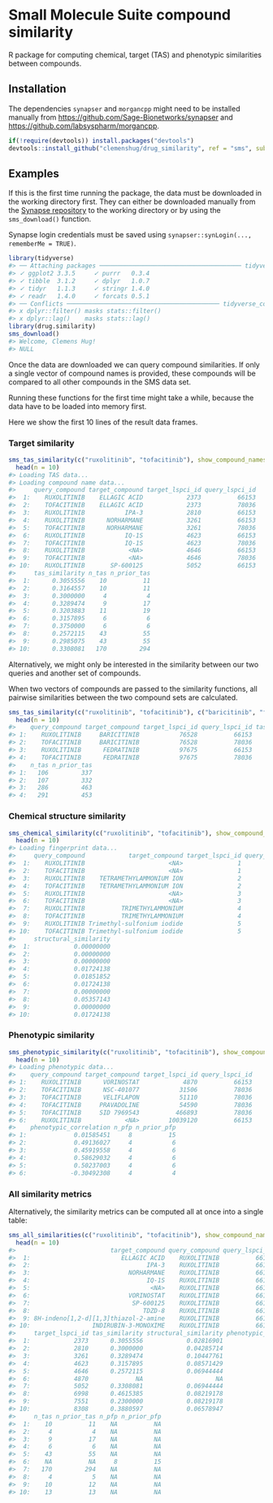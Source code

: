 
<!-- README.md is generated from README.Rmd. Please edit that file -->

# Small Molecule Suite compound similarity

R package for computing chemical, target (TAS) and phenotypic
similarities between compounds.

## Installation

The dependencies `synapser` and `morgancpp` might need to be installed
manually from <https://github.com/Sage-Bionetworks/synapser> and
<https://github.com/labsyspharm/morgancpp>.

``` r
if(!require(devtools)) install.packages("devtools")
devtools::install_github("clemenshug/drug_similarity", ref = "sms", subdir = "sms")
```

## Examples

If this is the first time running the package, the data must be
downloaded in the working directory first. They can either be downloaded
manually from the [Synapse
repository](https://www.synapse.org/#!Synapse:syn25955270) to the
working directory or by using the `sms_download()` function.

Synapse login credentials must be saved using
`synapser::synLogin(..., rememberMe = TRUE)`.

``` r
library(tidyverse)
#> ── Attaching packages ─────────────────────────────────────── tidyverse 1.3.1 ──
#> ✓ ggplot2 3.3.5     ✓ purrr   0.3.4
#> ✓ tibble  3.1.2     ✓ dplyr   1.0.7
#> ✓ tidyr   1.1.3     ✓ stringr 1.4.0
#> ✓ readr   1.4.0     ✓ forcats 0.5.1
#> ── Conflicts ────────────────────────────────────────── tidyverse_conflicts() ──
#> x dplyr::filter() masks stats::filter()
#> x dplyr::lag()    masks stats::lag()
library(drug.similarity)
sms_download()
#> Welcome, Clemens Hug!
#> NULL
```

Once the data are downloaded we can query compound similarities. If only
a single vector of compound names is provided, these compounds will be
compared to all other compounds in the SMS data set.

Running these functions for the first time might take a while, because
the data have to be loaded into memory first.

Here we show the first 10 lines of the result data frames.

### Target similarity

``` r
sms_tas_similarity(c("ruxolitinib", "tofacitinib"), show_compound_names = TRUE) %>%
  head(n = 10)
#> Loading TAS data...
#> Loading compound name data...
#>     query_compound target_compound target_lspci_id query_lspci_id
#>  1:    RUXOLITINIB    ELLAGIC ACID            2373          66153
#>  2:    TOFACITINIB    ELLAGIC ACID            2373          78036
#>  3:    RUXOLITINIB           IPA-3            2810          66153
#>  4:    RUXOLITINIB      NORHARMANE            3261          66153
#>  5:    TOFACITINIB      NORHARMANE            3261          78036
#>  6:    RUXOLITINIB           IQ-1S            4623          66153
#>  7:    TOFACITINIB           IQ-1S            4623          78036
#>  8:    RUXOLITINIB            <NA>            4646          66153
#>  9:    TOFACITINIB            <NA>            4646          78036
#> 10:    RUXOLITINIB       SP-600125            5052          66153
#>     tas_similarity n_tas n_prior_tas
#>  1:      0.3055556    10          11
#>  2:      0.3164557    10          11
#>  3:      0.3000000     4           4
#>  4:      0.3289474     9          17
#>  5:      0.3203883    11          19
#>  6:      0.3157895     6           6
#>  7:      0.3750000     6           6
#>  8:      0.2572115    43          55
#>  9:      0.2985075    43          55
#> 10:      0.3308081   170         294
```

Alternatively, we might only be interested in the similarity between our
two queries and another set of compounds.

When two vectors of compounds are passed to the similarity functions,
all pairwise similarities between the two compound sets are calculated.

``` r
sms_tas_similarity(c("ruxolitinib", "tofacitinib"), c("baricitinib", "fedratinib"), show_compound_names = TRUE) %>%
  head(n = 10)
#>    query_compound target_compound target_lspci_id query_lspci_id tas_similarity
#> 1:    RUXOLITINIB     BARICITINIB           76528          66153      0.3085339
#> 2:    TOFACITINIB     BARICITINIB           76528          78036      0.3145946
#> 3:    RUXOLITINIB      FEDRATINIB           97675          66153      0.3731884
#> 4:    TOFACITINIB      FEDRATINIB           97675          78036      0.3425716
#>    n_tas n_prior_tas
#> 1:   106         337
#> 2:   107         332
#> 3:   286         463
#> 4:   291         453
```

### Chemical structure similarity

``` r
sms_chemical_similarity(c("ruxolitinib", "tofacitinib"), show_compound_names = TRUE) %>%
  head(n = 10)
#> Loading fingerprint data...
#>     query_compound            target_compound target_lspci_id query_lspci_id
#>  1:    RUXOLITINIB                       <NA>               1          66153
#>  2:    TOFACITINIB                       <NA>               1          78036
#>  3:    RUXOLITINIB    TETRAMETHYLAMMONIUM ION               2          66153
#>  4:    TOFACITINIB    TETRAMETHYLAMMONIUM ION               2          78036
#>  5:    RUXOLITINIB                       <NA>               3          66153
#>  6:    TOFACITINIB                       <NA>               3          78036
#>  7:    RUXOLITINIB          TRIMETHYLAMMONIUM               4          66153
#>  8:    TOFACITINIB          TRIMETHYLAMMONIUM               4          78036
#>  9:    RUXOLITINIB Trimethyl-sulfonium iodide               5          66153
#> 10:    TOFACITINIB Trimethyl-sulfonium iodide               5          78036
#>     structural_similarity
#>  1:            0.00000000
#>  2:            0.00000000
#>  3:            0.00000000
#>  4:            0.01724138
#>  5:            0.01851852
#>  6:            0.01724138
#>  7:            0.00000000
#>  8:            0.05357143
#>  9:            0.00000000
#> 10:            0.01724138
```

### Phenotypic similarity

``` r
sms_phenotypic_similarity(c("ruxolitinib", "tofacitinib"), show_compound_names = TRUE) %>%
  head(n = 10)
#> Loading phenotypic data...
#>    query_compound target_compound target_lspci_id query_lspci_id
#> 1:    RUXOLITINIB      VORINOSTAT            4870          66153
#> 2:    TOFACITINIB      NSC-401077           31506          78036
#> 3:    TOFACITINIB      VELIFLAPON           51110          78036
#> 4:    TOFACITINIB     PRAVADOLINE           54590          78036
#> 5:    TOFACITINIB     SID 7969543          466893          78036
#> 6:    RUXOLITINIB            <NA>        10039120          66153
#>    phenotypic_correlation n_pfp n_prior_pfp
#> 1:             0.01585451     8          15
#> 2:             0.49136027     4           6
#> 3:             0.45919558     4           6
#> 4:             0.58629032     4           6
#> 5:             0.50237003     4           6
#> 6:            -0.30492308     4           4
```

### All similarity metrics

Alternatively, the similarity metrics can be computed all at once into a
single table:

``` r
sms_all_similarities(c("ruxolitinib", "tofacitinib"), show_compound_names = TRUE) %>%
  head(n = 10)
#>                          target_compound query_compound query_lspci_id
#>  1:                         ELLAGIC ACID    RUXOLITINIB          66153
#>  2:                                IPA-3    RUXOLITINIB          66153
#>  3:                           NORHARMANE    RUXOLITINIB          66153
#>  4:                                IQ-1S    RUXOLITINIB          66153
#>  5:                                 <NA>    RUXOLITINIB          66153
#>  6:                           VORINOSTAT    RUXOLITINIB          66153
#>  7:                            SP-600125    RUXOLITINIB          66153
#>  8:                               TDZD-8    RUXOLITINIB          66153
#>  9: 8H-indeno[1,2-d][1,3]thiazol-2-amine    RUXOLITINIB          66153
#> 10:                 INDIRUBIN-3-MONOXIME    RUXOLITINIB          66153
#>     target_lspci_id tas_similarity structural_similarity phenotypic_correlation
#>  1:            2373      0.3055556            0.02816901                     NA
#>  2:            2810      0.3000000            0.04285714                     NA
#>  3:            3261      0.3289474            0.10447761                     NA
#>  4:            4623      0.3157895            0.08571429                     NA
#>  5:            4646      0.2572115            0.06944444                     NA
#>  6:            4870             NA                    NA             0.01585451
#>  7:            5052      0.3308081            0.06944444                     NA
#>  8:            6998      0.4615385            0.08219178                     NA
#>  9:            7551      0.2300000            0.08219178                     NA
#> 10:            8308      0.3880597            0.06578947                     NA
#>     n_tas n_prior_tas n_pfp n_prior_pfp
#>  1:    10          11    NA          NA
#>  2:     4           4    NA          NA
#>  3:     9          17    NA          NA
#>  4:     6           6    NA          NA
#>  5:    43          55    NA          NA
#>  6:    NA          NA     8          15
#>  7:   170         294    NA          NA
#>  8:     4           5    NA          NA
#>  9:    10          12    NA          NA
#> 10:    13          13    NA          NA
```
